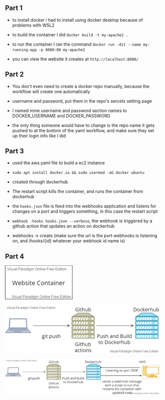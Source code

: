 ## Part 1
* to install docker i had to install using docker desktop because of problems with WSL2


* to build the container I did `docker build -t my-apache2 .`


* to run the container I ran the command `docker run -dit --name my-running-app -p 8080:80 my-apache2`


* you can view the website it creates at `http://localhost:8080/`

## Part 2
* You don't even need to create a docker repo manually, because the workflow will create one automatically

* username and password, put them in the repo's sercets setting page

* I named mine username and password section names to DOCKER_USERNAME and DOCKER_PASSWORD

* the only thing someone would have to change is the repo name it gets pushed to at the bottom of the yaml workflow, and make sure they set up their login info like I did

## Part 3
* used the aws.yaml file to build a ec2 instance
* `sudo apt install docker.io && sudo usermod -aG docker ubuntu`
* created through dockerhub

* The restart script kills the container, and runs the container from dockerhub

* the `hooks.json` file is feed into the webhooks application and listens for changes on a port and triggers something, in this case the restart script

* `webhook -hooks hooks.json --verbose`, the webhook is triggered by a github action that updates an action on dockerhub

* webhooks -> <name> <url> create (make sure the url is the port webhooks is listening on, and /hooks/{id} whatever your webhook id name is)

## Part 4
![Part 1](part1.png)

![Part 2](part2.png)

![Part 3](part3.png)
